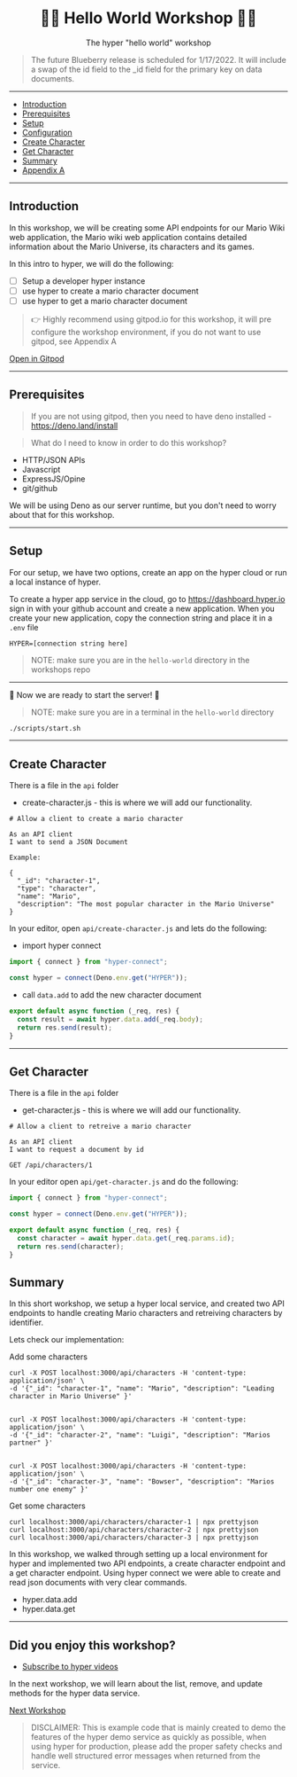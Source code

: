 <h1 align="center">👋🏻 Hello World Workshop 👋🏻</h1>
<p align="center">The hyper "hello world" workshop</p>

> The future Blueberry release is scheduled for 1/17/2022.  It will include a swap of the id field to the _id field for the primary key on data documents. 

---

- [Introduction](#introduction)
- [Prerequisites](#prerequisites)
- [Setup](#setup)
- [Configuration](#configuration)
- [Create Character](#create-character)
- [Get Character](#get-character)
- [Summary](#summary)
- [Appendix A](#appendix-a)

---

## Introduction

In this workshop, we will be creating some API endpoints for our Mario Wiki web
application, the Mario wiki web application contains detailed information about
the Mario Universe, its characters and its games.

In this intro to hyper, we will do the following:

- [ ] Setup a developer hyper instance
- [ ] use hyper to create a mario character document
- [ ] use hyper to get a mario character document

> 👉 Highly recommend using gitpod.io for this workshop, it will pre configure
> the workshop environment, if you do not want to use gitpod, see Appendix A

[Open in Gitpod](https://gitpod.io#https://github.com/hyper63/workshops/tree/master/hello-world)

---

## Prerequisites

> If you are not using gitpod, then you need to have deno installed -
> https://deno.land/install

> What do I need to know in order to do this workshop?

- HTTP/JSON APIs
- Javascript
- ExpressJS/Opine
- git/github

We will be using Deno as our server runtime, but you don't need to worry about
that for this workshop.

---

## Setup

For our setup, we have two options, create an app on the hyper cloud or run a
local instance of hyper.

To create a hyper app service in the cloud, go to https://dashboard.hyper.io
sign in with your github account and create a new application. When you create
your new application, copy the connection string and place it in a `.env` file

```
HYPER=[connection string here]
```

> NOTE: make sure you are in the `hello-world` directory in the workshops repo

---

🚀 Now we are ready to start the server! 🚀

> NOTE: make sure you are in a terminal in the `hello-world` directory

```sh
./scripts/start.sh
```

---

## Create Character

There is a file in the `api` folder

- create-character.js - this is where we will add our functionality.

```
# Allow a client to create a mario character

As an API client      
I want to send a JSON Document      

Example:

{
  "_id": "character-1",
  "type": "character",
  "name": "Mario",
  "description": "The most popular character in the Mario Universe"
}
```

In your editor, open `api/create-character.js` and lets do the following:

- import hyper connect

```js
import { connect } from "hyper-connect";

const hyper = connect(Deno.env.get("HYPER"));
```

- call `data.add` to add the new character document

```js
export default async function (_req, res) {
  const result = await hyper.data.add(_req.body);
  return res.send(result);
}
```

---

## Get Character

There is a file in the `api` folder

- get-character.js - this is where we will add our functionality.

```
# Allow a client to retreive a mario character

As an API client      
I want to request a document by id

GET /api/characters/1
```

In your editor open `api/get-character.js` and do the following:

```js
import { connect } from "hyper-connect";

const hyper = connect(Deno.env.get("HYPER"));

export default async function (_req, res) {
  const character = await hyper.data.get(_req.params.id);
  return res.send(character);
}
```

## Summary

In this short workshop, we setup a hyper local service, and created two API
endpoints to handle creating Mario characters and retreiving characters by
identifier.

Lets check our implementation:

Add some characters

```curl
curl -X POST localhost:3000/api/characters -H 'content-type: application/json' \
-d '{"_id": "character-1", "name": "Mario", "description": "Leading character in Mario Universe" }'


curl -X POST localhost:3000/api/characters -H 'content-type: application/json' \
-d '{"_id": "character-2", "name": "Luigi", "description": "Marios partner" }'


curl -X POST localhost:3000/api/characters -H 'content-type: application/json' \
-d '{"_id": "character-3", "name": "Bowser", "description": "Marios number one enemy" }'
```

Get some characters

```curl
curl localhost:3000/api/characters/character-1 | npx prettyjson
curl localhost:3000/api/characters/character-2 | npx prettyjson
curl localhost:3000/api/characters/character-3 | npx prettyjson
```

In this workshop, we walked through setting up a local environment for hyper and
implemented two API endpoints, a create character endpoint and a get character
endpoint. Using hyper connect we were able to create and read json documents
with very clear commands.

- hyper.data.add
- hyper.data.get

---

## Did you enjoy this workshop?

- [Subscribe to hyper videos](https://youtube.com/c/hypervideos)

In the next workshop, we will learn about the list, remove, and update methods
for the hyper data service.

[Next Workshop](../connect)

> DISCLAIMER: This is example code that is mainly created to demo the features
> of the hyper demo service as quickly as possible, when using hyper for
> production, please add the proper safety checks and handle well structured
> error messages when returned from the service.

